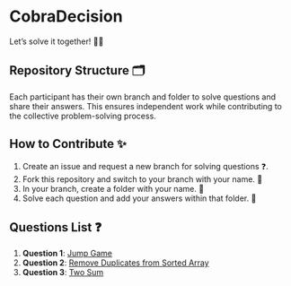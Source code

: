 # CobraDecision
Let’s solve it together! 🤖💡

## Repository Structure 🗂️

Each participant has their own branch and folder to solve questions and share their answers. This ensures independent work while contributing to the collective problem-solving process. 

## How to Contribute ✨
1. Create an issue and request a new branch for solving questions ❓.
2. Fork this repository and switch to your branch with your name. 🍴
3. In your branch, create a folder with your name. 📂
4. Solve each question and add your answers within that folder. 📝

## Questions List ❓

1. **Question 1**: [Jump Game](./Questions/JumpGame.md)
2. **Question 2**: [Remove Duplicates from Sorted Array](./Questions/RemoveDuplicatesFromSortedArray.md)
3. **Question 3**: [Two Sum](./Questions/TwoSum.md)
